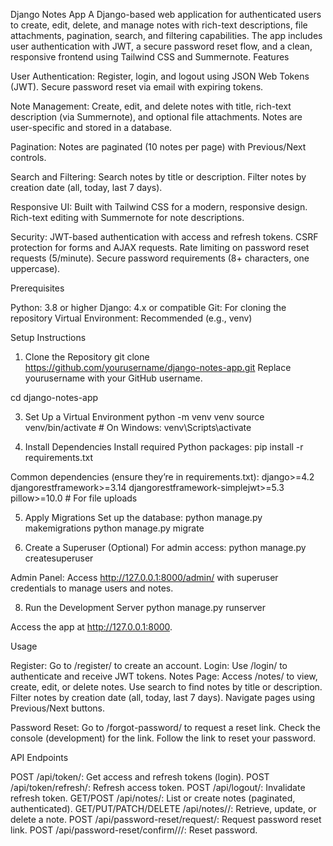 Django Notes App
A Django-based web application for authenticated users to create, edit, delete, and manage notes with rich-text descriptions, file attachments, pagination, search, and filtering capabilities. The app includes user authentication with JWT, a secure password reset flow, and a clean, responsive frontend using Tailwind CSS and Summernote.
Features

User Authentication:
Register, login, and logout using JSON Web Tokens (JWT).
Secure password reset via email with expiring tokens.


Note Management:
Create, edit, and delete notes with title, rich-text description (via Summernote), and optional file attachments.
Notes are user-specific and stored in a database.


Pagination:
Notes are paginated (10 notes per page) with Previous/Next controls.


Search and Filtering:
Search notes by title or description.
Filter notes by creation date (all, today, last 7 days).


Responsive UI:
Built with Tailwind CSS for a modern, responsive design.
Rich-text editing with Summernote for note descriptions.


Security:
JWT-based authentication with access and refresh tokens.
CSRF protection for forms and AJAX requests.
Rate limiting on password reset requests (5/minute).
Secure password requirements (8+ characters, one uppercase).


Prerequisites

Python: 3.8 or higher
Django: 4.x or compatible
Git: For cloning the repository
Virtual Environment: Recommended (e.g., venv)

Setup Instructions
1. Clone the Repository
git clone https://github.com/yourusername/django-notes-app.git
Replace yourusername with your GitHub username.

cd django-notes-app

3. Set Up a Virtual Environment
python -m venv venv
source venv/bin/activate  # On Windows: venv\Scripts\activate

4. Install Dependencies
Install required Python packages:
pip install -r requirements.txt

Common dependencies (ensure they’re in requirements.txt):
django>=4.2
djangorestframework>=3.14
djangorestframework-simplejwt>=5.3
pillow>=10.0  # For file uploads

5. Apply Migrations
Set up the database:
python manage.py makemigrations
python manage.py migrate

6. Create a Superuser (Optional)
For admin access:
python manage.py createsuperuser

Admin Panel: Access http://127.0.0.1:8000/admin/ with superuser credentials to manage users and notes.

8. Run the Development Server
python manage.py runserver

Access the app at http://127.0.0.1:8000.

Usage

Register: Go to /register/ to create an account.
Login: Use /login/ to authenticate and receive JWT tokens.
Notes Page:
Access /notes/ to view, create, edit, or delete notes.
Use search to find notes by title or description.
Filter notes by creation date (all, today, last 7 days).
Navigate pages using Previous/Next buttons.


Password Reset:
Go to /forgot-password/ to request a reset link.
Check the console (development) for the link.
Follow the link to reset your password.

API Endpoints

POST /api/token/: Get access and refresh tokens (login).
POST /api/token/refresh/: Refresh access token.
POST /api/logout/: Invalidate refresh token.
GET/POST /api/notes/: List or create notes (paginated, authenticated).
GET/PUT/PATCH/DELETE /api/notes//: Retrieve, update, or delete a note.
POST /api/password-reset/request/: Request password reset link.
POST /api/password-reset/confirm///: Reset password.
